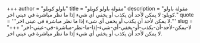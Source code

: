 +++
author = "باولو كويلو"
title = "مقولة باولو كويلو"
description = "مقولة باولو كويلو: لا يمكن لأحد أن يكذب أو يخفي أي شيء إذا ما نظر مباشرة في عيني اخر."
quote = '''لا يمكن لأحد أن يكذب أو يخفي أي شيء إذا ما نظر مباشرة في عيني اخر.''' 
slug = "لا-يمكن-لأحد-أن-يكذب-أو-يخفي-أي-شيء-إذا-ما-نظر-مباشرة-في-عيني-اخر"
+++
لا يمكن لأحد أن يكذب أو يخفي أي شيء إذا ما نظر مباشرة في عيني اخر.
